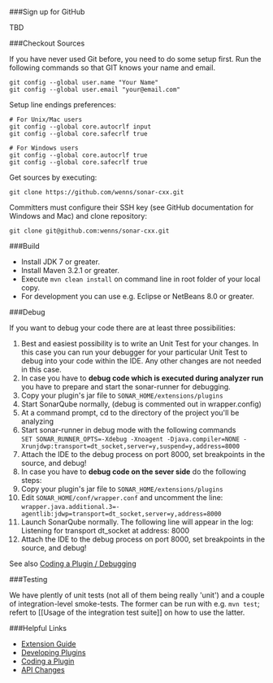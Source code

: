 ###Sign up for GitHub

TBD

###Checkout Sources

If you have never used Git before, you need to do some setup first. Run the following commands so that GIT knows your name and email.
```
git config --global user.name "Your Name"
git config --global user.email "your@email.com"
```
Setup line endings preferences:
```
# For Unix/Mac users
git config --global core.autocrlf input
git config --global core.safecrlf true

# For Windows users
git config --global core.autocrlf true
git config --global core.safecrlf true
```
Get sources by executing:
```
git clone https://github.com/wenns/sonar-cxx.git
```

Committers must configure their SSH key (see GitHub documentation for Windows and Mac) and clone repository:
```
git clone git@github.com:wenns/sonar-cxx.git
```

###Build
* Install JDK 7 or greater.
* Install Maven 3.2.1 or greater.
* Execute ```mvn clean install``` on command line in root folder of your local copy.
* For development you can use e.g. Eclipse or NetBeans 8.0 or greater.

###Debug

If you want to debug your code there are at least three possibilities:

1. Best and easiest possibility is to write an Unit Test for your changes. In this case you can run your debugger for your particular Unit Test to debug into your code within the IDE. Any other changes are not needed in this case.
2. In case you have to **debug code which is executed during analyzer run** you have to prepare and start the sonar-runner for debugging.
 1. Copy your plugin's jar file to ```SONAR_HOME/extensions/plugins```
 2. Start SonarQube normally, (debug is commented out in wrapper.config)
 3. At a command prompt, cd to the directory of the project you'll be analyzing
 4. Start sonar-runner in debug mode with the following commands<br>```SET SONAR_RUNNER_OPTS=-Xdebug -Xnoagent -Djava.compiler=NONE -Xrunjdwp:transport=dt_socket,server=y,suspend=y,address=8000```
 5. Attach the IDE to the debug process on port 8000, set breakpoints in the source, and debug!
3. In case you have to **debug code on the sever side** do the following steps:
 1. Copy your plugin's jar file to ```SONAR_HOME/extensions/plugins```
 2. Edit ```SONAR_HOME/conf/wrapper.conf``` and uncomment the line: ```wrapper.java.additional.3=-agentlib:jdwp=transport=dt_socket,server=y,address=8000```
 3. Launch SonarQube normally. The following line will appear in the log: Listening for transport dt_socket at address: 8000
 4. Attach the IDE to the debug process on port 8000, set breakpoints in the source, and debug!

See also [Coding a Plugin / Debugging](http://docs.codehaus.org/display/SONAR/Debugging)

###Testing

We have plently of unit tests (not all of them being really 'unit')  and a couple of integration-level smoke-tests. 
The former can be run with e.g. ```mvn test```; refert to [[Usage of the integration test suite]] on how to use the latter.

###Helpful Links
* [Extension Guide](http://docs.codehaus.org/display/SONAR/Extension+Guide)
* [Developing Plugins](http://docs.codehaus.org/display/SONAR/Developing+Plugins)
* [Coding a Plugin](http://docs.codehaus.org/plugins/servlet/mobile#content/view/129565136)
* [API Changes](http://docs.codehaus.org/display/SONAR/API+Changes)
